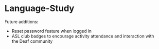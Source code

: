 # Language-Study
Future additions:
- Reset password feature when logged in
- ASL club badges to encourage activity attendance and interaction with the Deaf community